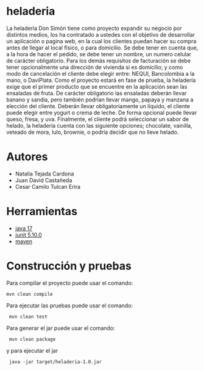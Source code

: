 # heladeria

La heladería Don Simón tiene como proyecto expandir su negocio por distintos medios, los ha contratado a ustedes con el objetivo de desarrollar un aplicación o pagina web, en la cual los clientes puedan hacer su compra antes de llegar al local físico, o para domicilio.
Se debe tener en cuenta que, a la hora de hacer el pedido, se debe tener un nombre, un numero celular de carácter obligatorio.
Para los demás requisitos de facturación se debe tener opcionalmente una dirección de vivienda si es domicilio; y como modo de cancelación el cliente debe elegir entre: NEQUI, Bancolombia a la mano, o DaviPlata.
Como el proyecto estará en fase de prueba, la heladería exige que el primer producto que se encuentre en la aplicación sean las ensaladas de fruta.
De carácter obligatorio las ensaladas deberán llevar banano y sandia, pero también podrían llevar mango, papaya y manzana a elección del cliente.
Deberán llevar obligatoriamente un líquido, el cliente puede elegir entre yogurt o crema de leche.
De forma opcional puede llevar queso, fresa, y uva.
Finalmente, el cliente podrá seleccionar un sabor de helado, la heladería cuenta con las siguiente opciones; chocolate, vainilla, veteado de mora, lulo, brownie, o podría decidir que no lleve helado.
# Autores

- Natalia Tejada Cardona
- Juan David Castañeda
- Cesar Camilo Tulcan Erira

# Herramientas

- [java 17](https://adoptium.net/es)
- [junit 5.10.0](https://mvnrepository.com/artifact/org.junit.jupiter/junit-jupiter-api/5.10.0)
- [maven](https://maven.apache.org)



# Construcción y pruebas

Para compilar el proyecto puede usar el comando:

```shell
mvn clean compile
```

Para ejecutar las pruebas puede usar el comando: 

```shell
 mvn clean test
```

Para generar el jar puede usar el comando: 

```shell
 mvn clean package
```

y para ejecutar el jar

```shell
 java -jar target/heladeria-1.0.jar
```
